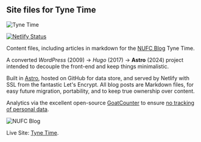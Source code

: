 ## Site files for Tyne Time

![Tyne Time](https://www.tynetime.com/tyne-time-nufc-blog.jpg)

[![Netlify Status](https://api.netlify.com/api/v1/badges/87fb76cd-2fb4-422b-9393-1824e2098032/deploy-status)](https://app.netlify.com/sites/tyne-time/deploys)

Content files, including articles in markdown for the [NUFC Blog](https://www.tynetime.com) Tyne Time.

A converted _WordPress_ (2009) &rarr; _Hugo_ (2017) &rarr; **Astro** (2024) project intended to decouple the front-end and keep things minimalistic.

Built in [Astro](https://astro.build/), hosted on GitHub for data store, and served by Netlify with SSL from the fantastic Let's Encrypt. All blog posts are Markdown files, for easy future migration, portability, and to keep true ownership over content.

Analytics via the excellent open-source [GoatCounter](https://www.goatcounter.com/) to ensure <u>no tracking of personal data</u>.

![NUFC Blog](https://github.com/Doocey/tyne-time/assets/8182932/53127cac-4828-478e-9790-407aad0ce527)

Live Site: [Tyne Time](https://www.tynetime.com).
